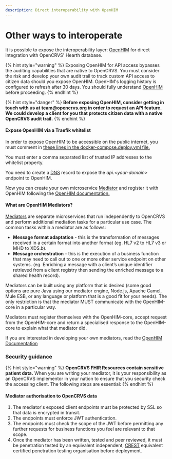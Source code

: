 ```yaml
---
description: Direct interoperability with OpenHIM
---
```


# Other ways to interoperate

It is possible to expose the interoperability layer: [OpenHIM](http://openhim.org/docs/introduction/about) for direct integration with OpenCRVS' Hearth database.

{% hint style="warning" %}
Exposing OpenHIM for API access bypasses the auditing capabilities that are native to OpenCRVS. You must consider the risk and develop your own audit trail to track custom API access to citizen data should you expose OpenHIM. OpenHIM's logging history is configured to refresh after 30 days.  You should fully understand [OpenHIM](http://openhim.org/docs/introduction/about) before proceeding.
{% endhint %}

{% hint style="danger" %}
**Before exposing OpenHIM, consider getting in touch with us at** [**team@opencrvs.org**](mailto:team@opencrvs.org) **in order to request an API feature.  We could develop a client for you that protects citizen data with a native OpenCRVS audit trail.**
{% endhint %}

#### Expose OpenHIM via a Traefik whitelist

In order to expose OpenHIM to be accessible on the public internet, you must comment in [these lines in the docker-compose.deploy.yml file.](https://github.com/opencrvs/opencrvs-core/blob/ced5cf02ebe66994e0151b4cedf17c5091dce74e/docker-compose.deploy.yml#L844)

You must enter a comma separated list of trusted IP addresses to the whitelist property.

You need to create a [DNS](../../setup/3.-installation/3.3-set-up-a-server-hosted-environment/3.3.5-setup-dns-a-records.md) record to expose the _api.\<your-domain>_ endpoint to OpenHIM.

Now you can create your own microservice [Mediator](http://openhim.org/docs/dev-guide/developing-mediators/) and register it with OpenHIM following the [OpenHIM documentation.](http://openhim.org/docs/dev-guide/developing-mediators/)



#### What are OpenHIM Mediators?

[Mediators](http://openhim.org/docs/dev-guide/developing-mediators/) are separate microservices that run independently to OpenCRVS and perform additional mediation tasks for a particular use case. The common tasks within a mediator are as follows:

* **Message format adaptation** - this is the transformation of messages received in a certain format into another format (eg. HL7 v2 to HL7 v3 or MHD to XDS.b).
* **Message orchestration** - this is the execution of a business function that may need to call out to one or more other service endpoint on other systems. (eg. Enriching a message with a client’s unique identifier retrieved from a client registry then sending the enriched message to a shared health record).

Mediators can be built using any platform that is desired (some good options are pure Java using our mediator engine, Node.js, Apache Camel, Mule ESB, or any language or platform that is a good fit for your needs). The only restriction is that the mediator MUST communicate with the OpenHIM-core in a particular way.

Mediators must register themselves with the OpenHIM-core, accept request from the OpenHIM-core and return a specialised response to the OpenHIM-core to explain what that mediator did.

If you are interested in developing your own mediators, read the [OpenHIM Documentation](http://openhim.org/docs/dev-guide/developing-mediators/)

### Security guidance

{% hint style="warning" %}
**OpenCRVS FHIR Resources contain sensitive patient data.** When you are writing your mediator, it is your responsibility as an OpenCRVS implementor in your nation to ensure that you security check the accessing client. The following steps are essential:
{% endhint %}

#### Mediator authorisation to OpenCRVS data

1. The mediator's exposed client endpoints must be protected by SSL so that data is encrypted in transit.
2. The endpoints must enforce JWT authentication.
3. The endpoints must check the scope of the JWT before permitting any further requests for business functions you feel are relevant to that scope.
4. Once the mediator has been written, tested and peer reviewed, it must be penetration tested by an equivalent independent, [CREST](https://www.crest-approved.org/) equivalent certified penetration testing organisation before deployment.
